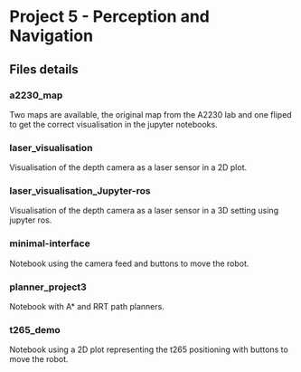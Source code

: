 # Project 5 - Perception and Navigation

## Files details

### a2230_map

Two maps are available, the original map from the A2230 lab and one fliped to get the correct visualisation in the jupyter notebooks.

### laser_visualisation

Visualisation of the depth camera as a laser sensor in a 2D plot.

### laser_visualisation_Jupyter-ros

Visualisation of the depth camera as a laser sensor in a 3D setting using jupyter ros.

### minimal-interface

Notebook using the camera feed and buttons to move the robot.

### planner_project3

Notebook with A* and RRT path planners.

### t265_demo

Notebook using a 2D plot representing the t265 positioning with buttons to move the robot.
